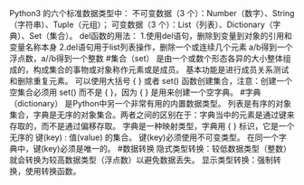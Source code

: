 Python3 的六个标准数据类型中：
不可变数据（3 个）：Number（数字）、String（字符串）、Tuple（元组）；
可变数据（3 个）：List（列表）、Dictionary（字典）、Set（集合）。
del函数的用法：
1.使用del语句，删除到变量到对象的引用和变量名称本身
2.del语句用于list列表操作，删除一个或连续几个元素
a/b得到一个浮点数，a//b得到一个整数
#集合（set）
是由一个或数个形态各异的大小整体组成的，构成集合的事物或对象称作元素或是成员。
基本功能是进行成员关系测试和删除重复元素。
可以使用大括号 { } 或者 set() 函数创建集合，注意：创建一个空集合必须用 set() 而不是 { }，因为 { } 是用来创建一个空字典。
#字典（dictionary）
是Python中另一个非常有用的内置数据类型。
列表是有序的对象集合，字典是无序的对象集合。两者之间的区别在于：字典当中的元素是通过键来存取的，而不是通过偏移存取。
字典是一种映射类型，字典用 { } 标识，它是一个无序的 键(key) : 值(value) 的集合。
键(key)必须使用不可变类型。
在同一个字典中，键(key)必须是唯一的。
#数据转换
隐式类型转换：较低数据类型（整数）就会转换为较高数据类型（浮点数）以避免数据丢失。
显示类型转换：强制转换，使用转换函数。